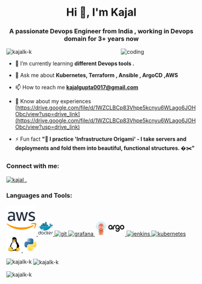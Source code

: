 
<h1 align="center">Hi 👋, I'm Kajal</h1>
<h3 align="center">A passionate Devops Engineer from India , working in Devops domain for 3+ years now</h3>

<img align="right" alt="coding" width="200" src="https://media2.giphy.com/media/2IudUHdI075HL02Pkk/200.webp?cid=ecf05e473ihtheuagqi2sxgcz8lcwunhxu38cc0kwt9azc5e&ep=v1_gifs_search&rid=200.webp&ct=g">

<p align="left"> <img src="https://komarev.com/ghpvc/?username=kajalk-k&label=Profile%20views&color=0e75b6&style=flat" alt="kajalk-k" /> </p>

- 🌱 I’m currently learning **different Devops tools .**

- 💬 Ask me about **Kubernetes, Terraform , Ansible , ArgoCD ,AWS**

- 📫 How to reach me **kajalgupta0017@gmail.com**

- 📄 Know about my experiences [https://drive.google.com/file/d/1WZCLBCp83Vhpe5kcnyu6WLago6JOHObc/view?usp=drive_link](https://drive.google.com/file/d/1WZCLBCp83Vhpe5kcnyu6WLago6JOHObc/view?usp=drive_link)

- ⚡ Fun fact **"🔧 I practice 'Infrastructure Origami' - I take servers and deployments and fold them into beautiful, functional structures. �✂️"**

<h3 align="left">Connect with me:</h3>
<p align="left">
<a href="https://linkedin.com/in/kajal ." target="blank"><img align="center" src="https://raw.githubusercontent.com/rahuldkjain/github-profile-readme-generator/master/src/images/icons/Social/linked-in-alt.svg" alt="kajal ." height="30" width="40" /></a>
</p>

<h3 align="left">Languages and Tools:</h3>
<p align="left"> <a href="https://aws.amazon.com" target="_blank" rel="noreferrer"> <img src="https://raw.githubusercontent.com/devicons/devicon/master/icons/amazonwebservices/amazonwebservices-original-wordmark.svg" alt="aws" width="80" height="80"/> </a> <a href="https://www.docker.com/" target="_blank" rel="noreferrer"> <img src="https://raw.githubusercontent.com/devicons/devicon/master/icons/docker/docker-original-wordmark.svg" alt="docker" width="40" height="40"/> </a> <a href="https://git-scm.com/" target="_blank" rel="noreferrer"> <img src="https://www.vectorlogo.zone/logos/git-scm/git-scm-icon.svg" alt="git" width="40" height="40"/> </a> <a href="https://grafana.com" target="_blank" rel="noreferrer"> <img src="https://www.vectorlogo.zone/logos/grafana/grafana-icon.svg" alt="grafana" width="40" height="40"/> </a> <a href="https://argoproj.github.io/cd/" target="_blank" rel="noreferrer"> <img src="https://github.com/Kajalk-k/Kajalk-k/blob/main/argocd-logo.jpeg" alt="ArgoCD" width="80" height="40"/> <a href="https://www.jenkins.io" target="_blank" rel="noreferrer"> <img src="https://www.vectorlogo.zone/logos/jenkins/jenkins-icon.svg" alt="jenkins" width="40" height="40"/> </a> <a href="https://kubernetes.io" target="_blank" rel="noreferrer"> <img src="https://www.vectorlogo.zone/logos/kubernetes/kubernetes-icon.svg" alt="kubernetes" width="80" height="80"/> </a> <a href="https://www.linux.org/" target="_blank" rel="noreferrer"> <img src="https://raw.githubusercontent.com/devicons/devicon/master/icons/linux/linux-original.svg" alt="linux" width="40" height="40"/> </a> <a href="https://www.python.org" target="_blank" rel="noreferrer"> <img src="https://raw.githubusercontent.com/devicons/devicon/master/icons/python/python-original.svg" alt="python" width="40" height="40"/> </a> </p>

<p><img align="left" src="https://github-readme-stats.vercel.app/api/top-langs?username=kajalk-k&show_icons=true&locale=en&layout=compact" alt="kajalk-k" /></p>

<p>&nbsp;<img align="center" src="https://github-readme-stats.vercel.app/api?username=kajalk-k&show_icons=true&locale=en" alt="kajalk-k" /></p>

<p><img align="center" src="https://github-readme-streak-stats.herokuapp.com/?user=kajalk-k&" alt="kajalk-k" /></p>
